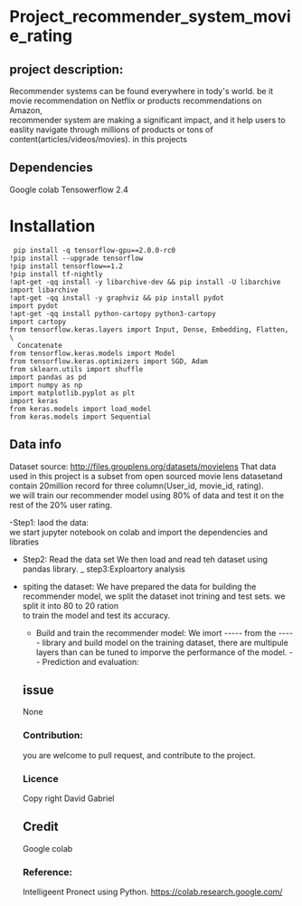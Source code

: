 # Project_recommender_system_movie_rating
## project description:
Recommender systems can be found everywhere in tody's world. be it movie recommendation on Netflix or products recommendations on Amazon,\
recommender system are making a significant impact, and it help users to easlity navigate through millions of products or tons of content(articles/videos/movies).
in this projects 


## Dependencies
Google colab
Tensowerflow 2.4

# Installation
```
 pip install -q tensorflow-gpu==2.0.0-rc0 
!pip install --upgrade tensorflow
!pip install tensorflow==1.2
!pip install tf-nightly
!apt-get -qq install -y libarchive-dev && pip install -U libarchive
import libarchive
!apt-get -qq install -y graphviz && pip install pydot
import pydot
!apt-get -qq install python-cartopy python3-cartopy
import cartopy
from tensorflow.keras.layers import Input, Dense, Embedding, Flatten, \
  Concatenate
from tensorflow.keras.models import Model
from tensorflow.keras.optimizers import SGD, Adam
from sklearn.utils import shuffle
import pandas as pd
import numpy as np
import matplotlib.pyplot as plt
import keras
from keras.models import load_model
from keras.models import Sequential

```

## Data info
Dataset source: http://files.grouplens.org/datasets/movielens
That data used in this project is a subset from open sourced movie lens datasetand contain 20million record for three column(User_id, movie_id, rating).\
we will train our recommender model using 80% of data and test it on the rest of the 20% user rating.

-Step1: laod the data:\
  we start jupyter notebook on colab and import the dependencies and libraties
  
 - Step2: Read the data set
 We then load and read teh dataset using pandas library.
 _ step3:Exploartory analysis
 
 - spiting the dataset:
   We have prepared the data for building the recommender model, we split the dataset inot trining and test sets. we split it into 80 to 20 ration\
   to train the model and test its accuracy.
   - Build and train the recommender model:
   We imort ----- from the ----- library and build model on the training dataset, there are multipule layers than can be tuned to imporve the performance of the model.
   -- Prediction and evaluation:
   
   ## issue
   None
   
   ### Contribution:
   you are welcome to pull request, and contribute to the project.
   
   
   ### Licence
   Copy right David Gabriel 
   
   ## Credit
   Google colab
   
   ### Reference:
   Intelligeent Pronect using Python.
   https://colab.research.google.com/


